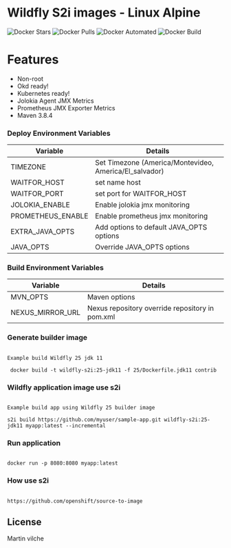 # Wildfly S2i images - Linux Alpine

![Docker Stars](https://img.shields.io/docker/stars/mvilche/wildfly-s2i.svg)
![Docker Pulls](https://img.shields.io/docker/pulls/mvilche/wildfly-s2i.svg)
![Docker Automated](https://img.shields.io/docker/cloud/automated/mvilche/wildfly-s2i)
![Docker Build](https://img.shields.io/docker/cloud/build/mvilche/wildfly-s2i)


# Features

- Non-root
- Okd ready!
- Kubernetes ready!
- Jolokia Agent JMX Metrics
- Prometheus JMX Exporter Metrics
- Maven 3.8.4


### Deploy Environment Variables 


| Variable | Details |
| ------ | ------ |
| TIMEZONE | Set Timezone (America/Montevideo, America/El_salvador) |
| WAITFOR_HOST | set name host |
| WAITFOR_PORT | set port for WAITFOR_HOST |
| JOLOKIA_ENABLE | Enable jolokia jmx monitoring|
| PROMETHEUS_ENABLE | Enable prometheus jmx monitoring |
| EXTRA_JAVA_OPTS | Add options to default JAVA_OPTS options|
| JAVA_OPTS | Override JAVA_OPTS options|



### Build Environment Variables 

| Variable | Details |
| ------ | ------ |
| MVN_OPTS | Maven options  |
| NEXUS_MIRROR_URL | Nexus repository override repository in pom.xml |


### Generate builder image

```console

Example build Wildfly 25 jdk 11

 docker build -t wildfly-s2i:25-jdk11 -f 25/Dockerfile.jdk11 contrib

```

### Wildfly application image use s2i

```console

Example build app using Wildfly 25 builder image

s2i build https://github.com/myuser/sample-app.git wildfly-s2i:25-jdk11 myapp:latest --incremental

```


### Run application

```console

docker run -p 8080:8080 myapp:latest

```

### How use s2i

```console

https://github.com/openshift/source-to-image

```




License
----

Martin vilche
